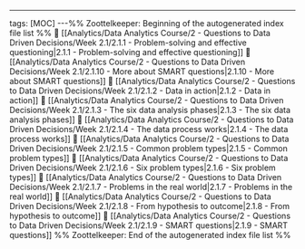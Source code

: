 ---
tags: [MOC]
---%% Zoottelkeeper: Beginning of the autogenerated index file list  %%
📄 [[Analytics/Data Analytics Course/2 - Questions to Data Driven Decisions/Week 2.1/2.1.1 - Problem-solving and effective questioning|2.1.1 - Problem-solving and effective questioning]]
📄 [[Analytics/Data Analytics Course/2 - Questions to Data Driven Decisions/Week 2.1/2.1.10 - More about SMART questions|2.1.10 - More about SMART questions]]
📄 [[Analytics/Data Analytics Course/2 - Questions to Data Driven Decisions/Week 2.1/2.1.2 - Data in action|2.1.2 - Data in action]]
📄 [[Analytics/Data Analytics Course/2 - Questions to Data Driven Decisions/Week 2.1/2.1.3 - The six data analysis phases|2.1.3 - The six data analysis phases]]
📄 [[Analytics/Data Analytics Course/2 - Questions to Data Driven Decisions/Week 2.1/2.1.4 - The data process works|2.1.4 - The data process works]]
📄 [[Analytics/Data Analytics Course/2 - Questions to Data Driven Decisions/Week 2.1/2.1.5 - Common problem types|2.1.5 - Common problem types]]
📄 [[Analytics/Data Analytics Course/2 - Questions to Data Driven Decisions/Week 2.1/2.1.6 - Six problem types|2.1.6 - Six problem types]]
📄 [[Analytics/Data Analytics Course/2 - Questions to Data Driven Decisions/Week 2.1/2.1.7 - Problems in the real world|2.1.7 - Problems in the real world]]
📄 [[Analytics/Data Analytics Course/2 - Questions to Data Driven Decisions/Week 2.1/2.1.8 - From hypothesis to outcome|2.1.8 - From hypothesis to outcome]]
📄 [[Analytics/Data Analytics Course/2 - Questions to Data Driven Decisions/Week 2.1/2.1.9 - SMART questions|2.1.9 - SMART questions]]
%% Zoottelkeeper: End of the autogenerated index file list  %%
